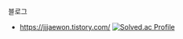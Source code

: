 블로그
- https://jjjaewon.tistory.com/
[![Solved.ac Profile](http://mazassumnida.wtf/api/v2/generate_badge?boj=casdfghjke)](https://solved.ac/casdfghjke/)
